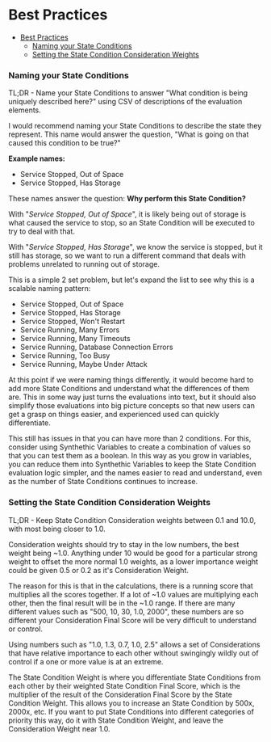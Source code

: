 # Best Practices

- [Best Practices](#best-practices)
  * [Naming your State Conditions](#naming-your-state-conditions)
  * [Setting the State Condition Consideration Weights](#setting-the-state-condition-consideration-weights)

### Naming your State Conditions

TL;DR - Name your State Conditions to answer "What condition is being uniquely described here?" using CSV of descriptions of the evaluation elements.

I would recommend naming your State Conditions to describe the state they represent.  This name would answer the question, "What is going on that caused this condition to be true?"

**Example names:**

 - Service Stopped, Out of Space
 - Service Stopped, Has Storage

These names answer the question: **Why perform this State Condition?**

With "*Service Stopped, Out of Space*", it is likely being out of storage is what caused the service to stop, so an State Condition will be executed to try to deal with that.

With "*Service Stopped, Has Storage*", we know the service is stopped, but it still has storage, so we want to run a different command that deals with problems unrelated to running out of storage.

This is a simple 2 set problem, but let's expand the list to see why this is a scalable naming pattern:

 - Service Stopped, Out of Space
 - Service Stopped, Has Storage
 - Service Stopped, Won't Restart
 - Service Running, Many Errors
 - Service Running, Many Timeouts
 - Service Running, Database Connection Errors
 - Service Running, Too Busy
 - Service Running, Maybe Under Attack

At this point if we were naming things differently, it would become hard to add more State Conditions and understand what the differences of them are.  This in some way just turns the evaluations into text, but it should also simplify those evaluations into big picture concepts so that new users can get a grasp on things easier, and experienced used can quickly differentiate.

This still has issues in that you can have more than 2 conditions.  For this, consider using Synthethic Variables to create a combination of values so that you can test them as a boolean.  In this way as you grow in variables, you can reduce them into Synthethic Variables to keep the State Condition evaluation logic simpler, and the names easier to read and understand, even as the number of State Conditions continues to increase.

### Setting the State Condition Consideration Weights

TL;DR - Keep State Condition Consideration weights between 0.1 and 10.0, with most being closer to 1.0.

Consideration weights should try to stay in the low numbers, the best weight being \~1.0.  Anything under 10 would be good for a particular strong weight to offset the more normal 1.0 weights, as a lower importance weight could be given 0.5 or 0.2 as it's Consideration Weight.

The reason for this is that in the calculations, there is a running score that multiplies all the scores together.  If a lot of \~1.0 values are multiplying each other, then the final result will be in the \~1.0 range.  If there are many different values such as "500, 10, 30, 1.0, 2000", these numbers are so different your Consideration Final Score will be very difficult to understand or control.

Using numbers such as "1.0, 1.3, 0.7, 1.0, 2.5" allows a set of Considerations that have relative importance to each other without swingingly wildly out of control if a one or more value is at an extreme.

The State Condition Weight is where you differentiate State Conditions from each other by their weighted State Condition Final Score, which is the multiplier of the result of the Consideration Final Score by the State Condition Weight.  This allows you to increase an State Condition by 500x, 2000x, etc.  If you want to put State Conditions into different categories of priority this way, do it with State Condition Weight, and leave the Consideration Weight near 1.0.